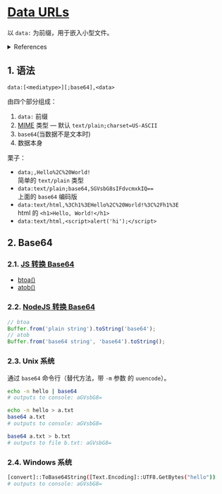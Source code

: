 # [Data URLs](https://developer.mozilla.org/en-US/docs/Web/HTTP/Basics_of_HTTP/Data_URIs)

以 `data:` 为前缀，用于嵌入小型文件。

<details>
<summary>References</summary>

- [percent-encoding](https://developer.mozilla.org/zh-CN/docs/Glossary/percent-encoding)
- [Data URLs 简介 | cnblogs](https://www.cnblogs.com/xuechenlei/p/5940371.html)

</details>

## 1. 语法

```
data:[<mediatype>][;base64],<data>
```

由四个部分组成：

1. `data:` 前缀
2. [MIME](https://developer.mozilla.org/en-US/docs/Web/HTTP/Basics_of_HTTP/MIME_types/Common_types) 类型 — 默认 `text/plain;charset=US-ASCII`
3. `base64`(当数据不是文本时)
4. 数据本身

栗子：

- `data;,Hello%2C%20World!`  
  简单的 `text/plain` 类型
- `data:text/plain;base64,SGVsbG8sIFdvcmxkIQ==`  
  上面的 `base64` 编码版
- `data:text/html,%3Ch1%3EHello%2C%20World!%3C%2Fh1%3E`  
  html 的 `<h1>Hello, World!</h1>`
- `data:text/html,<script>alert('hi');</script>`

## 2. Base64

### 2.1. [JS 转换 Base64](https://developer.mozilla.org/en-US/docs/Glossary/Base64)

- [btoa()](https://developer.mozilla.org/en-US/docs/Web/API/WindowOrWorkerGlobalScope/btoa)
- [atob()](https://developer.mozilla.org/en-US/docs/Web/API/WindowOrWorkerGlobalScope/atob)

### 2.2. [NodeJS 转换 Base64](https://cloud.tencent.com/developer/ask/87776)

```js
// btoa
Buffer.from('plain string').toString('base64');
// atob
Buffer.from('base64 string', 'base64').toString();
```

### 2.3. Unix 系统

通过 `base64` 命令行（替代方法，带 `-m` 参数 的 `uuencode`）。

```sh
echo -n hello | base64
# outputs to console: aGVsbG8=

echo -n hello > a.txt
base64 a.txt
# outputs to console: aGVsbG8=

base64 a.txt > b.txt
# outputs to file b.txt: aGVsbG8=
```

### 2.4. Windows 系统

```sh
[convert]::ToBase64String([Text.Encoding]::UTF8.GetBytes("hello"))
# outputs to console: aGVsbG8=
```
